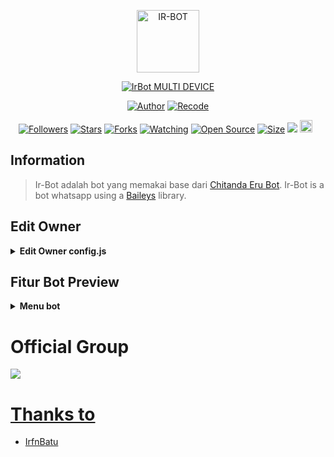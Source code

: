 <p align="center">
<img src="https://telegra.ph/file/c37dcf885413c4c1f01f7.jpg" alt="IR-BOT" width="100"/>


</p>
<p align="center">
<a href="#"><img title="IrBot MULTI DEVICE" src="https://img.shields.io/badge/XYNABOTZ MULTI DEVICE-green?colorA=%23ff0000&colorB=%23017e40&style=for-the-badge"></a>
</p>
<p align="center">
<a href="https://github.com/rtwone"><img title="Author" src="https://img.shields.io/badge/Author-Irfan-red.svg?style=for-the-badge&logo=github"></a>
<a href="https://github.com/riycoders/xynabotz"><img title="Recode" src="https://img.shields.io/badge/Recode-riycoders-red.svg?style=for-the-badge&logo=github"></a>
</p>
<p align="center">
<a href="https://github.com/riycoders/followers"><img title="Followers" src="https://img.shields.io/github/followers/riycoders?color=red&style=flat-square"></a>
<a href="https://github.com/riycoders/Minato-Md/stargazers/"><img title="Stars" src="https://img.shields.io/github/stars/riycoders/Minato-Md?color=blue&style=flat-square"></a>
<a href="https://github.com/riycoders/Minato-Md/network/members"><img title="Forks" src="https://img.shields.io/github/forks/riycoders/Minato-Md?color=red&style=flat-square"></a>
<a href="https://github.com/riycoders/Minato-Md/watchers"><img title="Watching" src="https://img.shields.io/github/watchers/riycoders/Minato-Md?label=Watchers&color=blue&style=flat-square"></a>
<a href="https://github.com/riycoders/Minato-Md"><img title="Open Source" src="https://badges.frapsoft.com/os/v2/open-source.svg?v=103"></a>
<a href="https://github.com/riycoders/Minato-Md/"><img title="Size" src="https://img.shields.io/github/repo-size/riycoders/Minato-Md?style=flat-square&color=green"></a>
<a href="https://hits.seeyoufarm.com"><img src="https://hits.seeyoufarm.com/api/count/incr/badge.svg?url=https%3A%2F%2Fgithub.com%2Friycoders%2FMinato-Md&count_bg=%2379C83D&title_bg=%23555555&icon=probot.svg&icon_color=%2300FF6D&title=hits&edge_flat=false"/></a>
<a href="https://github.com/riycoders/Minato-Md/graphs/commit-activity"><img height="20" src="https://img.shields.io/badge/Maintained%3F-yes-green.svg"></a>&nbsp;&nbsp;
</p>
</div>

## Information
> Ir-Bot adalah bot yang memakai base dari [Chitanda Eru Bot](https://github.com/rtwone/chitandabot). Ir-Bot is a bot whatsapp using a [Baileys](https://github.com/adiwajshing/baileys) library.

## Edit Owner 

<details>
    <summary> <b>Edit Owner config.js</b></summary><br/>

```ts
{
  "ownerNumber": "62895606146824@s.whatsapp.net",
  "ownerName": "IrfnBatu",
  "botName": "Ir-Bot",
  "footer": "Support By IrfnBatu",
  "youtube": "-",
  "packname": "Created By",
  "author": "@IrfnBatu",
  "donasi": {
    "dana": "0895606146824",
    "gopay": "0895606146824"
  },
  "sessionName": "session",
  "pathimg": "./media/xynabotz.jpg",
  "lolkey": "SadTeams",
  "gamewaktu": 90,
  "limitCount": 25,
  "gcount": {
    "prem": 35,
    "user": 15
  }
}

```
</details>

## Fitur Bot Preview
<details>
<summary> <b>Menu bot</b></summary><br/>
<img src="https://telegra.ph/file/343ecbc7dddf5ddecf016.jpg" />
</details>

# Official Group
<a href="-"><img src="https://img.shields.io/badge/Forum Minato Bot-25D366?style=for-the-badge&logo=whatsapp&logoColor=white" />

# Thanks to
- IrfnBatu